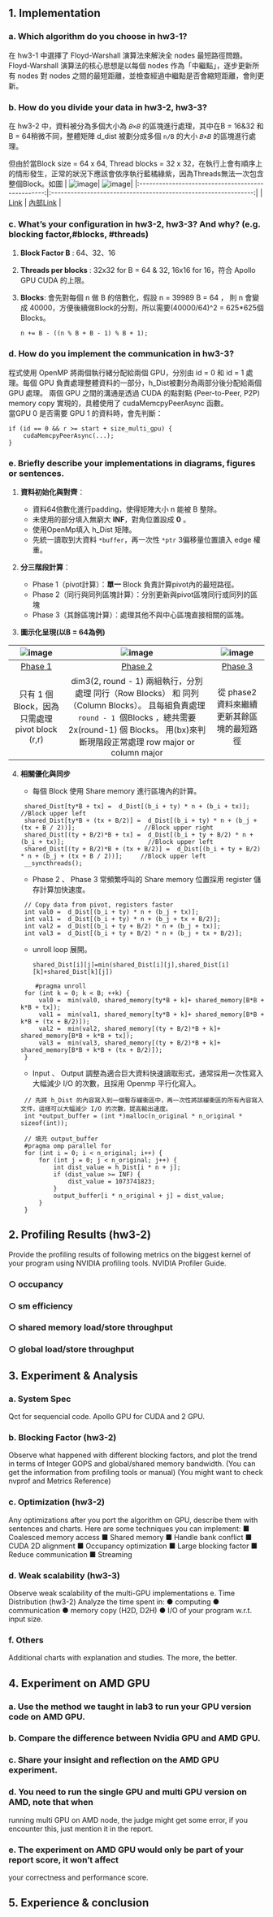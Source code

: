
## 1. Implementation
### a. Which algorithm do you choose in hw3-1?  
在 hw3-1 中選擇了 Floyd-Warshall 演算法來解決全 nodes 最短路徑問題。Floyd-Warshall 演算法的核心思想是以每個 nodes 作為「中繼點」，逐步更新所有 nodes 對 nodes 之間的最短距離，並檢查經過中繼點是否會縮短距離，會則更新。  

### b. How do you divide your data in hw3-2, hw3-3?  
在 hw3-2 中，資料被分為多個大小為 `𝐵×𝐵` 的區塊進行處理，其中在B = 16&32 和 B = 64稍微不同，整體矩陣 d_dist 被劃分成多個 `n/B` 的大小 `𝐵×𝐵` 的區塊進行處理。  

但由於當Block size = 64 x 64, Thread blocks = 32 x 32，在執行上會有順序上的情形發生，正常的狀況下應該會依序執行藍橘綠紫，因為Threads無法一次包含整個Block。如圖
| ![image](https://github.com/user-attachments/assets/374c8a35-eb53-41b3-ae47-b04b358bc0e8)| ![image](https://github.com/user-attachments/assets/b256df75-76fa-4c4e-9a6e-79dfd6311aef)|
|:-------------------------------------------------:|:--------------------------------------------------------------:|
| [Link](https://imgur.com/Kh8FLzz)                  | [內部Link](https://imgur.com/CD3TQUf)                      |

### c. What’s your configuration in hw3-2, hw3-3? And why? (e.g. blocking factor,#blocks, #threads)  
1. **Block Factor B** : 64、32、16
2. **Threads per blocks** : 32x32 for B = 64 & 32, 16x16 for 16，符合 Apollo GPU CUDA 的上限。
3. **Blocks**: 會先對每個 n 做 B 的倍數化，假設 n = 39989 B = 64 ， 則 n 會變成 40000，方便後續做Block的分割，所以需要(40000/64)^2 = 625*625個 Blocks。
 
   ```n += B - ((n % B + B - 1) % B + 1);```

### d. How do you implement the communication in hw3-3?  
程式使用 OpenMP 將兩個執行緒分配給兩個 GPU，分別由 id = 0 和 id = 1 處理。每個 GPU 負責處理整體資料的一部分，h_Dist被劃分為兩部分後分配給兩個 GPU 處理。
兩個 GPU 之間的溝通是透過 CUDA 的點對點 (Peer-to-Peer, P2P) memory copy 實現的，具體使用了 cudaMemcpyPeerAsync 函數。  
當GPU 0 是否需要 GPU 1 的資料時，會先判斷：
```
if (id == 0 && r >= start + size_multi_gpu) {
    cudaMemcpyPeerAsync(...);
}
```

### e. Briefly describe your implementations in diagrams, figures or sentences.
1. **資料初始化與對齊**：
   * 資料64倍數化進行padding，使得矩陣大小 n 能被 B 整除。
   * 未使用的部分填入無窮大 **INF**，對角位置設成 **0** 。
   * 使用OpenMp填入 h_Dist 矩陣。
   * 先統一讀取到大資料 `*buffer`，再一次性 `*ptr` 3偏移量位置讀入 edge 權重。

2. **分三階段計算**：
   * Phase 1（pivot計算）：**單一** Block 負責計算pivot內的最短路徑。
   * Phase 2（同行與同列區塊計算）：分別更新與pivot區塊同行或同列的區塊
   * Phase 3（其餘區塊計算）：處理其他不與中心區塊直接相關的區塊。
  
3. **圖示化呈現(以B = 64為例)**
   
| ![image](https://github.com/user-attachments/assets/42a363bd-b9d8-4030-a81b-c8a9328fb3ca)| ![image](https://github.com/user-attachments/assets/183fa13b-9854-4cc8-a609-819b6d36976a)| ![image](https://github.com/user-attachments/assets/8ef3aaa8-7182-4491-a248-a4b5d84132d9)|
|:-------------------------------------------------:|:--------------------------------------------------------------:|:--------------------------------------------------------------:|
| [Phase 1](https://imgur.com/PJyH2nA)                  | [Phase 2](https://imgur.com/voluPEM)                      | [Phase 3 ](https://imgur.com/LwXpd5a)                     | 
| 只有 1 個 Block，因為只需處理pivot block (r,r)       | dim3(2, round - 1) 兩組執行，分別處理 同行（Row Blocks） 和 同列（Column Blocks）。 且每組負責處理 `round - 1 `個Blocks ，總共需要 2x(round-1) 個 Blocks。 用(bx)來判斷現階段正常處理 row major or column major | 從 phase2 資料來繼續更新其餘區塊的最短路徑                      |   

4. **相關優化與同步**
   
   * 每個 Block 使用 Share memory 進行區塊內的計算。
   ```
    shared_Dist[ty*B + tx] =  d_Dist[(b_i + ty) * n + (b_i + tx)];                                     //Block upper left
    shared_Dist[ty*B + (tx + B/2)] =  d_Dist[(b_i + ty) * n + (b_j + (tx + B / 2))];                   //Block upper right
    shared_Dist[(ty + B/2)*B + tx] =  d_Dist[(b_i + ty + B/2) * n + (b_i + tx)];                       //Block upper left
    shared_Dist[(ty + B/2)*B + (tx + B/2)] =  d_Dist[(b_i + ty + B/2) * n + (b_j + (tx + B / 2))];     //Block upper left
    __syncthreads();
   ```
   
   * Phase 2 、 Phase 3 常頻繁呼叫的 Share memory 位置採用 register 儲存計算加快速度。
   ```
    // Copy data from pivot, registers faster
    int val0 =  d_Dist[(b_i + ty) * n + (b_j + tx)];                
    int val1 =  d_Dist[(b_i + ty) * n + (b_j + tx + B/2)];          
    int val2 =  d_Dist[(b_i + ty + B/2) * n + (b_j + tx)];          
    int val3 =  d_Dist[(b_i + ty + B/2) * n + (b_j + tx + B/2)];
   ```
   * unroll loop 展開。
     
     `shared_Dist[i][j]=min(shared_Dist[i][j],shared_Dist[i][k]+shared_Dist[k][j])`
     
   ```
       #pragma unroll
    for (int k = 0; k < B; ++k) {
        val0 =  min(val0, shared_memory[ty*B + k]+ shared_memory[B*B + k*B + tx]);                 
        val1 =  min(val1, shared_memory[ty*B + k]+ shared_memory[B*B + k*B + (tx + B/2)]);          
        val2 =  min(val2, shared_memory[(ty + B/2)*B + k]+ shared_memory[B*B + k*B + tx]);          
        val3 =  min(val3, shared_memory[(ty + B/2)*B + k]+ shared_memory[B*B + k*B + (tx + B/2)]);   
    }
   ```
   
   * Input 、 Output 調整為適合巨大資料快速讀取形式，通常採用一次性寫入大幅減少 I/O 的次數，且採用 Openmp 平行化寫入。
   
   ```
    // 先將 h_Dist 的內容寫入到一個暫存緩衝區中，再一次性將該緩衝區的所有內容寫入文件，這樣可以大幅減少 I/O 的次數，提高輸出速度。
    int *output_buffer = (int *)malloc(n_original * n_original * sizeof(int));

    // 填充 output_buffer
    #pragma omp parallel for
    for (int i = 0; i < n_original; i++) {
        for (int j = 0; j < n_original; j++) {
            int dist_value = h_Dist[i * n + j];
            if (dist_value >= INF) {
                dist_value = 1073741823;
            }
            output_buffer[i * n_original + j] = dist_value;
        }
    }
   ```

## 2. Profiling Results (hw3-2)
Provide the profiling results of following metrics on the biggest kernel of your program
using NVIDIA profiling tools. NVIDIA Profiler Guide.
### ○ occupancy
### ○ sm efficiency
### ○ shared memory load/store throughput
### ○ global load/store throughput

## 3. Experiment & Analysis
### a. System Spec
Qct for sequencial code. 
Apollo GPU for CUDA and 2 GPU.
### b. Blocking Factor (hw3-2)
Observe what happened with different blocking factors, and plot the trend in
terms of Integer GOPS and global/shared memory bandwidth. (You can get the
information from profiling tools or manual) (You might want to check nvprof and
Metrics Reference)

### c. Optimization (hw3-2)
Any optimizations after you port the algorithm on GPU, describe them with
sentences and charts. Here are some techniques you can implement:
■ Coalesced memory access
■ Shared memory
■ Handle bank conflict
■ CUDA 2D alignment
■ Occupancy optimization
■ Large blocking factor
■ Reduce communication
■ Streaming

### d. Weak scalability (hw3-3)
Observe weak scalability of the multi-GPU implementations
e. Time Distribution (hw3-2)
Analyze the time spent in:
● computing
● communication
● memory copy (H2D, D2H)
● I/O of your program w.r.t. input size.
### f. Others
Additional charts with explanation and studies. The more, the better.  

## 4. Experiment on AMD GPU
### a. Use the method we taught in lab3 to run your GPU version code on AMD GPU.
### b. Compare the difference between Nvidia GPU and AMD GPU.
### c. Share your insight and reflection on the AMD GPU experiment.
### d. You need to run the single GPU and multi GPU version on AMD, note that when
running multi GPU on AMD node, the judge might get some error, if you encounter
this, just mention it in the report.
### e. The experiment on AMD GPU would only be part of your report score, it won’t affect
your correctness and performance score.  

## 5. Experience & conclusion
